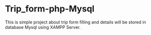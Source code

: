 # Trip_form-php-Mysql
This is simple project about trip form filling and details will be stored in database Mysql using XAMPP Server.
